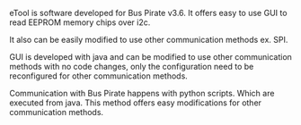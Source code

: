 eTool is software developed for Bus Pirate v3.6. It offers easy to use GUI to read EEPROM memory chips over i2c.

It also can be easily modified to use other communication methods ex. SPI.

GUI is developed with java and can be modified to use other communication methods with no code changes, only the configuration need to be reconfigured for other communication methods.

Communication with Bus Pirate happens with python scripts. Which are executed from java. This method offers easy modifications for other communication methods.
